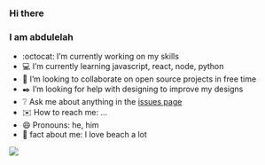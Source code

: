 ### Hi there 
### I am abdulelah

- :octocat: I’m currently working on my skills
- :computer: I’m currently learning javascript, react, node, python
- :pushpin: I’m looking to collaborate on open source projects in free time
- :black_nib: I’m looking for help with designing to improve my designs 
- :grey_question: Ask me about anything in the [issues page](https://github.com/issues)
- :envelope: How to reach me: ...
- 😄 Pronouns: he, him
- :ocean: fact about me: I love beach a lot

<img src="https://media.tenor.com/images/de5d877d011c20c6a350a59b063cd9f4/tenor.gif">
